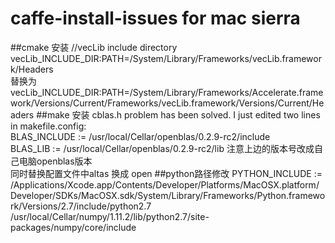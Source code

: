 # caffe-install-issues for mac sierra

##cmake 安装
//vecLib include directory 
vecLib_INCLUDE_DIR:PATH=/System/Library/Frameworks/vecLib.framework/Headers  
替换为
vecLib_INCLUDE_DIR:PATH=/System/Library/Frameworks/Accelerate.framework/Versions/Current/Frameworks/vecLib.framework/Versions/Current/Headers
##make 安装
cblas.h problem has been solved. I just edited two lines in makefile.config:  
BLAS_INCLUDE := /usr/local/Cellar/openblas/0.2.9-rc2/include  
BLAS_LIB := /usr/local/Cellar/openblas/0.2.9-rc2/lib  注意上边的版本号改成自己电脑openblas版本</br>同时替换配置文件中altas 换成 open
##python路径修改
PYTHON_INCLUDE := /Applications/Xcode.app/Contents/Developer/Platforms/MacOSX.platform/Developer/SDKs/MacOSX.sdk/System/Library/Frameworks/Python.framework/Versions/2.7/include/python2.7 \
		/usr/local/Cellar/numpy/1.11.2/lib/python2.7/site-packages/numpy/core/include
